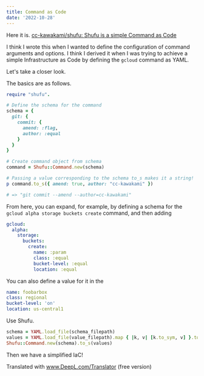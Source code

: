 ```yaml
---
title: Command as Code
date: '2022-10-28'
---
```


Here it is. [cc-kawakami/shufu: Shufu is a simple Command as Code](https://github.com/cc-kawakami/shufu)

I think I wrote this when I wanted to define the configuration of command arguments and options.
I think I derived it when I was trying to achieve a simple Infrastructure as Code by defining the `gcloud` command as YAML.

Let's take a closer look.

The basics are as follows.

```ruby
require "shufu".

# Define the schema for the command
schema = {
  git: {
    commit: {
      amend: :flag,
      author: :equal
    }
  }
}

# Create command object from schema
command = Shufu::Command.new(schema)

# Passing a value corresponding to the schema to_s makes it a string!
p command.to_s({ amend: true, author: "cc-kawakami" })

# => "git commit --amend --author=cc-kawakami"
```

From here, you can expand, for example, by defining a schema for the `gcloud alpha storage buckets create` command, and then adding

```yaml
gcloud:
  alpha:
    storage:
      buckets:
        create:
          name: :param
          class: :equal
          bucket-level: :equal
          location: :equal
```

You can also define a value for it in the

```yaml
name: foobarbox
class: regional
bucket-level: 'on'
location: us-central1
```

Use Shufu.

```ruby
schema = YAML.load_file(schema_filepath)
values = YAML.load_file(value_filepath).map { |k, v| [k.to_sym, v] }.to_h
Shufu::Command.new(schema).to_s(values)
```

Then we have a simplified IaC!

Translated with www.DeepL.com/Translator (free version)

